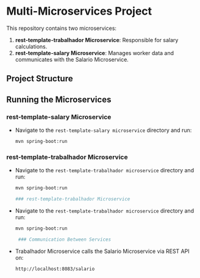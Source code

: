 # Multi-Microservices Project

This repository contains two microservices:

1. **rest-template-trabalhador Microservice**: Responsible for salary calculations.
2. **rest-template-salary Microservice**: Manages worker data and communicates with the Salario Microservice.

## Project Structure
## Running the Microservices

### rest-template-salary Microservice
- Navigate to the `rest-template-salary microservice` directory and run:
  ```bash
  mvn spring-boot:run

### rest-template-trabalhador Microservice
- Navigate to the `rest-template-trabalhador microservice` directory and run:
  ```bash
  mvn spring-boot:run

  ### rest-template-trabalhador Microservice
- Navigate to the `rest-template-trabalhador microservice` directory and run:
  ```bash
  mvn spring-boot:run

   ### Communication Between Services
- Trabalhador Microservice calls the Salario Microservice via REST API on:
  ```bash
  http://localhost:8083/salario
